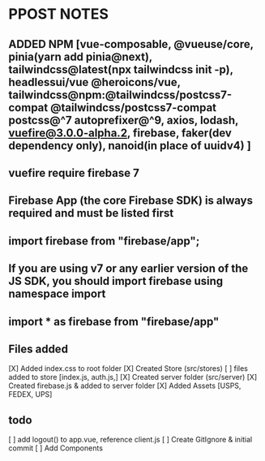 # PPOST NOTES

## ADDED NPM [vue-composable, @vueuse/core, pinia(yarn add pinia@next), tailwindcss@latest(npx tailwindcss init -p), headlessui/vue @heroicons/vue, tailwindcss@npm:@tailwindcss/postcss7-compat @tailwindcss/postcss7-compat postcss@^7 autoprefixer@^9, axios, lodash, vuefire@3.0.0-alpha.2, firebase, faker(dev dependency only), nanoid(in place of uuidv4) ]

## vuefire require firebase 7
## Firebase App (the core Firebase SDK) is always required and must be listed first
## import firebase from "firebase/app";
## If you are using v7 or any earlier version of the JS SDK, you should import firebase using namespace import
## import * as firebase from "firebase/app"




## Files added

[X] Added index.css to root folder
[X] Created Store (src/stores)
    [ ] files added to store [index.js, auth.js,]
[X] Created server folder (src/server)
    [X] Created firebase.js & added to server folder
[X] Added Assets [USPS, FEDEX, UPS]

## todo

[ ] add logout() to app.vue, reference client.js
[ ] Create GitIgnore & initial commit
[ ] Add Components

